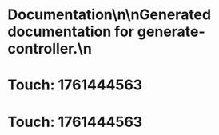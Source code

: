 # Documentation\n\nGenerated documentation for generate-controller.\n

# Touch: 1761444563

# Touch: 1761444563
